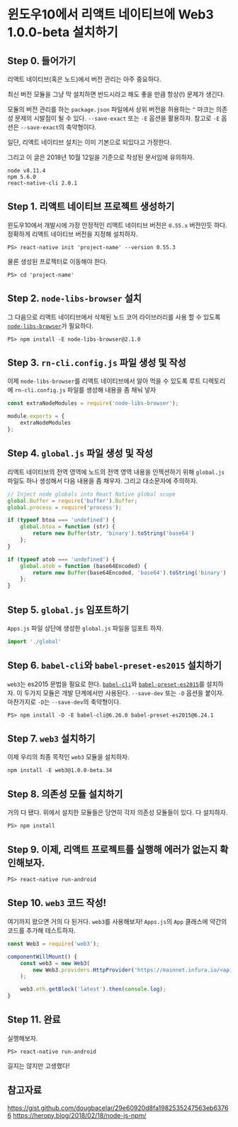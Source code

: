 # 윈도우10에서 리액트 네이티브에 Web3 1.0.0-beta 설치하기

Step 0. 들어가기
-
리액트 네이티브(혹은 노드)에서 버전 관리는 아주 중요하다.

최신 버전 모듈을 그냥 막 설치하면 반드시라고 해도 좋을 만큼 항상(!) 문제가 생긴다.

모듈의 버전 관리를 하는  `package.json` 파일에서 상위 버전을 허용하는 `^` 마크는 의존성 문제의 시발점이 될 수 있다. `--save-exact` 또는 `-E` 옵션을 활용하자. 참고로 `-E` 옵션은 `--save-exact`의 축약형이다.

일단, 리액트 네이티브 설치는 이미 기본으로 되있다고 가정한다.

그리고 이 글은 2018년 10월 12일을 기준으로 작성된 문서임에 유의하자.

```
node v8.11.4
npm 5.6.0
react-native-cli 2.0.1
```

Step 1. 리액트 네이티브 프로젝트 생성하기
-
윈도우10에서 개발시에 가장 안정적인 리액트 네이티브 버전은 `0.55.x` 버전인듯 하다. 정확하게 리액트 네이티브 버전을 지정해 설치하자.

```console
PS> react-native init 'project-name' --version 0.55.3
```

물론 생성된 프로젝터로 이동해야 한다.

```console
PS> cd 'project-name'
```

Step 2. `node-libs-browser` 설치
-
그 다음으로 리액트 네이티브에서 삭제된 노드 코어 라이브러리를 사용 할 수 있도록 [`node-libs-browser`]()가 필요하다.

```console
PS> npm install -E node-libs-browser@2.1.0
```

Step 3. `rn-cli.config.js` 파일 생성 및 작성
-
이제 `node-libs-browser`를 리액트 네이티브에서 알아 먹을 수 있도록 루트 디렉토리에 `rn-cli.config.js` 파일를 생성해 내용을 좀 채눠 넣자

```javascript
const extraNodeModules = require('node-libs-browser');

module.exports = {
    extraNodeModules
};
```

Step 4. `global.js` 파일 생성 및 작성
-
   
리엑트 네이티브의 전역 영역에 노드의 전역 영역 내용을 인젝션하기 위해 `global.js` 파일도 하나 생성해서 다음 내용을 좀 채우자. 그리고 대소문자에 주의하자.

```javascript
// Inject node globals into React Native global scope
global.Buffer = require('buffer').Buffer;
global.process = require('process');

if (typeof btoa === 'undefined') {
    global.btoa = function (str) {
        return new Buffer(str, 'binary').toString('base64')
    };
}

if (typeof atob === 'undefined') {
    global.atob = function (base64Encoded) {
        return new Buffer(base64Encoded, 'base64').toString('binary')
    };
}
```

Step 5. `global.js` 임포트하기
-
`Apps.js` 파일 상단에 생성한 `global.js` 파일을 임포트 하자.

```javascript
import './global'
```

Step 6. `babel-cli`와 `babel-preset-es2015` 설치하기
-
`web3`는 es2015 문법을 필요로 한다. [`babel-cli`]()와 [`babel-preset-es2015`]()를 설치하자. 이 두가지 모듈은 개발 단계에서만 사용된다. `--save-dev` 또는 `-D` 옵션을 붙이자. 마찬가지로 `-D`는 `--save-dev`의 축약형이다.

```console
PS> npm install -D -E babel-cli@6.26.0 babel-preset-es2015@6.24.1
```

Step 7. `web3` 설치하기
-
   
이제 우리의 최종 목적인 `web3` 모듈을 설치하자.

```console
npm install -E web3@1.0.0-beta.34
```

Step 8. 의존성 모듈 설치하기
-
거의 다 됐다. 위에서 설치한 모듈들은 당연히 각자 의존성 모듈들이 있다. 다 설치하자.

```console
PS> npm install
```

Step 9. 이제, 리액트 프로젝트를 실행해 에러가 없는지 확인해보자.
-
```console
PS> react-native run-android
```

Step 10. `web3` 코드 작성!
-
여기까지 왔으면 거의 다 된거다. `web3`를 사용해보자! `Apps.js`의 `App` 클래스에 약간의 코드를 추가해 테스트하자.

```javascript
const Web3 = require('web3');
```

```javascript
componentWillMount() {
    const web3 = new Web3(
        new Web3.providers.HttpProvider('https://mainnet.infura.io/<api-key>')
    );

    web3.eth.getBlock('latest').then(console.log);
}
```

Step 11. 완료
-
실행해보자.

```console
PS> react-native run-android
```

길지는 않지만 고생했다!

참고자료
-
https://gist.github.com/dougbacelar/29e60920d8fa1982535247563eb63766
https://heropy.blog/2018/02/18/node-js-npm/